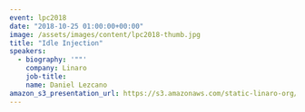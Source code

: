 ```yaml
---
event: lpc2018
date: "2018-10-25 01:00:00+00:00"
image: /assets/images/content/lpc2018-thumb.jpg
title: "Idle Injection"
speakers:
  - biography: '""'
    company: Linaro
    job-title:
    name: Daniel Lezcano
amazon_s3_presentation_url: https://s3.amazonaws.com/static-linaro-org/event-resources/lpc2018/LPC2018-Thermal_Idle_injection_1.pdf
---
```

